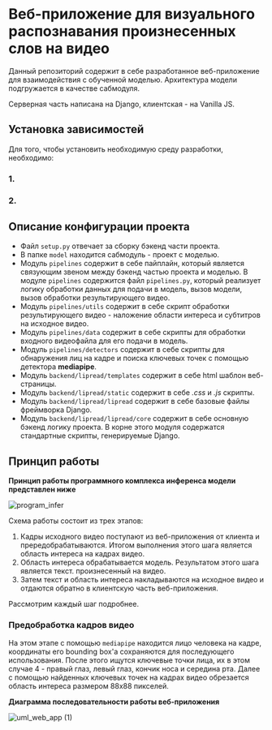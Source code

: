 # Веб-приложение для визуального распознавания произнесенных слов на видео

Данный репозиторий содержит в себе разработанное веб-приложение для взаимодействия с обученной моделью. Архитектура модели подгружается в качестве сабмодуля. 

Серверная часть написана на Django, клиентская - на Vanilla JS.

## Установка зависимостей
Для того, чтобы установить необходимую среду разработки, необходимо:

### 1. 

### 2. 

## Описание конфигурации проекта

- Файл `setup.py` отвечает за сборку бэкенд части проекта.
- В папке `model` находится сабмодуль - проект с моделью.
- Модуль `pipelines` содержит в себе пайплайн, который является связующим звеном между бэкенд частью проекта и моделью. В модуле `pipelines` содержится файл `pipelines.py`, который реализует логику обработки данных для подачи в модель, вызов модели, вызов обработки результирующего видео.
- Модуль `pipelines/utils` содержит в себе скрипт обработки результирующего видео - наложение области интереса и субтитров на исходное видео.
- Модуль `pipelines/data` содержит в себе скрипты для обработки входного видеофайла для его подачи в модель.
- Модуль `pipelines/detectors` содержит в себе скрипты для обнаружения лиц на кадре и поиска ключевых точек с помощью детектора **mediapipe**.
- Модуль `backend/lipread/templates` содержит в себе html шаблон веб-страницы.
- Модуль `backend/lipread/static` содержит в себе *.css* и *.js* скрипты.
- Модуль `backend/lipread/lipread` содержит в себе базовые файлы фреймворка Django. 
- Модуль `backend/lipread/lipread/core` содержит в себе основную бэкенд логику проекта. В корне этого модуля содержатся стандартные скрипты, генерируемые Django.

## Принцип работы

**Принцип работы программного комплекса инференса модели представлен ниже**

![program_infer](https://github.com/sadevans/EfLipSystem/assets/82286355/4fede64a-3d2b-4d0f-b3f3-55e6857c1b78)

Схема работы состоит из трех этапов:
1. Кадры исходного видео поступают из веб-приложения от клиента и прередобрабатываются. Итогом выполнения этого шага является область интереса на кадрах видео.
2. Область интереса обрабатывается модель. Результатом этого шага является текст. произнесенный на видео.
3. Затем текст и область интереса накладываются на исходное видео и отдаются обратно в клиентскую часть веб-приложения.

Рассмотрим каждый шаг подробнее.

### Предобработка кадров видео
На этом этапе с помощью `mediapipe` находится лицо человека на кадре, координаты его bounding box'а сохраняются для последующего использования. После этого ищутся ключевые точки лица, их в этом случае 4 - правый глаз, левый глаз, кончик носа и середина рта. Далее с помощью найденных ключевых точек на кадрах видео обрезается область интереса размером 88х88 пикселей.


**Диаграмма последовательности работы веб-приложения**

![uml_web_app (1)](https://github.com/sadevans/EfLipSystem/assets/82286355/0554a098-7a8d-43e1-9862-613adc4374a5)

